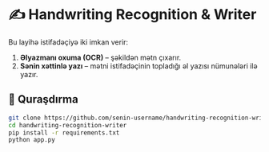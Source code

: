 # ✍️ Handwriting Recognition & Writer

Bu layihə istifadəçiyə iki imkan verir:
1. **Əlyazmanı oxuma (OCR)** – şəkildən mətn çıxarır.
2. **Sənin xəttinlə yazı** – mətni istifadəçinin topladığı əl yazısı nümunələri ilə yazır.

## 🚀 Quraşdırma
```bash
git clone https://github.com/senin-username/handwriting-recognition-writer.git
cd handwriting-recognition-writer
pip install -r requirements.txt
python app.py
